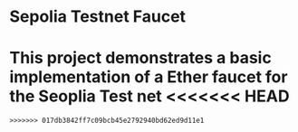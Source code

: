 # Sepolia Testnet Faucet

This project demonstrates a basic implementation of a Ether faucet for the Seoplia Test net
<<<<<<< HEAD
=======
```
>>>>>>> 017db3842ff7c09bcb45e2792940bd62ed9d11e1

